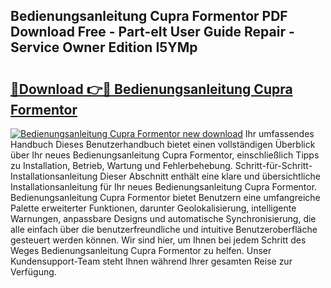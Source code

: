 ## Bedienungsanleitung Cupra Formentor PDF Download Free - Part-eIt User Guide Repair - Service Owner Edition I5YMp

# <h2><a href="http://df2h01.blite.top/?on=Bedienungsanleitung+Cupra+Formentor">🔗Download 👉🔴 Bedienungsanleitung Cupra Formentor</a></h2>

[![Bedienungsanleitung Cupra Formentor new download](https://i.imgur.com/lujVjoI.png)](http://df2h01.blite.top/?on=Bedienungsanleitung+Cupra+Formentor)
Ihr umfassendes Handbuch Dieses Benutzerhandbuch bietet einen vollständigen Überblick über Ihr neues Bedienungsanleitung Cupra Formentor, einschließlich Tipps zu Installation, Betrieb, Wartung und Fehlerbehebung. Schritt-für-Schritt-Installationsanleitung Dieser Abschnitt enthält eine klare und übersichtliche Installationsanleitung für Ihr neues Bedienungsanleitung Cupra Formentor. Bedienungsanleitung Cupra Formentor bietet Benutzern eine umfangreiche Palette erweiterter Funktionen, darunter Geolokalisierung, intelligente Warnungen, anpassbare Designs und automatische Synchronisierung, die alle einfach über die benutzerfreundliche und intuitive Benutzeroberfläche gesteuert werden können. Wir sind hier, um Ihnen bei jedem Schritt des Weges Bedienungsanleitung Cupra Formentor zu helfen. Unser Kundensupport-Team steht Ihnen während Ihrer gesamten Reise zur Verfügung.
